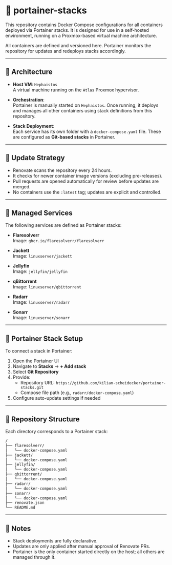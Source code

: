 # 🧱 portainer-stacks

This repository contains Docker Compose configurations for all containers deployed via Portainer stacks. It is designed for use in a self-hosted environment, running on a Proxmox-based virtual machine architecture.

All containers are defined and versioned here. Portainer monitors the repository for updates and redeploys stacks accordingly.

---

## 🧭 Architecture

- **Host VM**: `Hephaistos`  
  A virtual machine running on the `Atlas` Proxmox hypervisor.
  
- **Orchestration**:  
  Portainer is manually started on `Hephaistos`. Once running, it deploys and manages all other containers using stack definitions from this repository.

- **Stack Deployment**:  
  Each service has its own folder with a `docker-compose.yaml` file. These are configured as **Git-based stacks** in Portainer.

---

## 🔄 Update Strategy

- Renovate scans the repository every 24 hours.
- It checks for newer container image versions (excluding pre-releases).
- Pull requests are opened automatically for review before updates are merged.
- No containers use the `:latest` tag; updates are explicit and controlled.

---

## 🧰 Managed Services

The following services are defined as Portainer stacks:

- **Flaresolverr**  
  Image: `ghcr.io/flaresolverr/flaresolverr`

- **Jackett**  
  Image: `linuxserver/jackett`

- **Jellyfin**  
  Image: `jellyfin/jellyfin`

- **qBittorrent**  
  Image: `linuxserver/qbittorrent`

- **Radarr**  
  Image: `linuxserver/radarr`

- **Sonarr**  
  Image: `linuxserver/sonarr`

---

## 🔧 Portainer Stack Setup

To connect a stack in Portainer:

1. Open the Portainer UI
2. Navigate to **Stacks** → **+ Add stack**
3. Select **Git Repository**
4. Provide:
   - Repository URL: `https://github.com/kilian-scheidecker/portainer-stacks.git`
   - Compose file path (e.g., `radarr/docker-compose.yaml`)
5. Configure auto-update settings if needed

---

## 📁 Repository Structure

Each directory corresponds to a Portainer stack:

```bash
/
├── flaresolverr/
│   └── docker-compose.yaml  
├── jackett/
│   └── docker-compose.yaml  
├── jellyfin/
│   └── docker-compose.yaml  
├── qbittorrent/
│   └── docker-compose.yaml  
├── radarr/
│   └── docker-compose.yaml  
├── sonarr/
│   └── docker-compose.yaml  
├── renovate.json  
└── README.md
```

---

## 📑 Notes

- Stack deployments are fully declarative.
- Updates are only applied after manual approval of Renovate PRs.
- Portainer is the only container started directly on the host; all others are managed through it.
